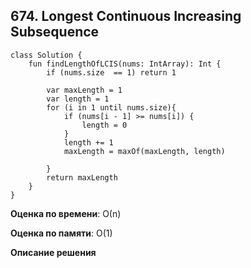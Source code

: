 ## 674. Longest Continuous Increasing Subsequence


```
class Solution {
    fun findLengthOfLCIS(nums: IntArray): Int {
        if (nums.size  == 1) return 1

        var maxLength = 1
        var length = 1
        for (i in 1 until nums.size){
            if (nums[i - 1] >= nums[i]) {
                length = 0
            }
            length += 1
            maxLength = maxOf(maxLength, length)

        }
        return maxLength
    }
}

```

**Оценка по времени**: О(n)


**Оценка по памяти**: О(1)


**Описание решения**
```

```